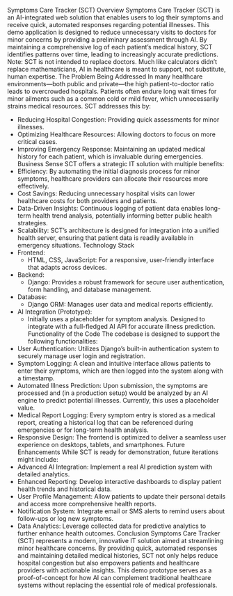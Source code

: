 Symptoms Care Tracker (SCT)
Overview
Symptoms Care Tracker (SCT) is an AI-integrated web solution that enables users to log their symptoms and receive quick, automated responses regarding potential illnesses. This demo application is designed to reduce unnecessary visits to doctors for minor concerns by providing a preliminary assessment through AI. By maintaining a comprehensive log of each patient’s medical history, SCT identifies patterns over time, leading to increasingly accurate predictions.
Note: SCT is not intended to replace doctors. Much like calculators didn’t replace mathematicians, AI in healthcare is meant to support, not substitute, human expertise.
The Problem Being Addressed
In many healthcare environments—both public and private—the high patient-to-doctor ratio leads to overcrowded hospitals. Patients often endure long wait times for minor ailments such as a common cold or mild fever, which unnecessarily strains medical resources. SCT addresses this by:
* Reducing Hospital Congestion: Providing quick assessments for minor illnesses.
* Optimizing Healthcare Resources: Allowing doctors to focus on more critical cases.
* Improving Emergency Response: Maintaining an updated medical history for each patient, which is invaluable during emergencies.
Business Sense
SCT offers a strategic IT solution with multiple benefits:
* Efficiency: By automating the initial diagnosis process for minor symptoms, healthcare providers can allocate their resources more effectively.
* Cost Savings: Reducing unnecessary hospital visits can lower healthcare costs for both providers and patients.
* Data-Driven Insights: Continuous logging of patient data enables long-term health trend analysis, potentially informing better public health strategies.
* Scalability: SCT’s architecture is designed for integration into a unified health server, ensuring that patient data is readily available in emergency situations.
Technology Stack
* Frontend:
    * HTML, CSS, JavaScript: For a responsive, user-friendly interface that adapts across devices.
* Backend:
    * Django: Provides a robust framework for secure user authentication, form handling, and database management.
* Database:
    * Django ORM: Manages user data and medical reports efficiently.
* AI Integration (Prototype):
    * Initially uses a placeholder for symptom analysis. Designed to integrate with a full-fledged AI API for accurate illness prediction.
Functionality of the Code
The codebase is designed to support the following functionalities:
* User Authentication:
Utilizes Django’s built-in authentication system to securely manage user login and registration.
* Symptom Logging:
A clean and intuitive interface allows patients to enter their symptoms, which are then logged into the system along with a timestamp.
* Automated Illness Prediction:
Upon submission, the symptoms are processed and (in a production setup) would be analyzed by an AI engine to predict potential illnesses. Currently, this uses a placeholder value.
* Medical Report Logging:
Every symptom entry is stored as a medical report, creating a historical log that can be referenced during emergencies or for long-term health analysis.
* Responsive Design:
The frontend is optimized to deliver a seamless user experience on desktops, tablets, and smartphones.
Future Enhancements
While SCT is ready for demonstration, future iterations might include:
* Advanced AI Integration: Implement a real AI prediction system with detailed analytics.
* Enhanced Reporting: Develop interactive dashboards to display patient health trends and historical data.
* User Profile Management: Allow patients to update their personal details and access more comprehensive health reports.
* Notification System: Integrate email or SMS alerts to remind users about follow-ups or log new symptoms.
* Data Analytics: Leverage collected data for predictive analytics to further enhance health outcomes.
Conclusion
Symptoms Care Tracker (SCT) represents a modern, innovative IT solution aimed at streamlining minor healthcare concerns. By providing quick, automated responses and maintaining detailed medical histories, SCT not only helps reduce hospital congestion but also empowers patients and healthcare providers with actionable insights. This demo prototype serves as a proof-of-concept for how AI can complement traditional healthcare systems without replacing the essential role of medical professionals.
